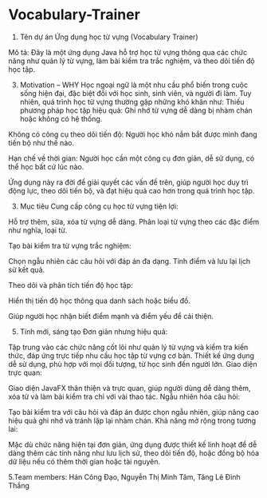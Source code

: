 # Vocabulary-Trainer
1. Tên dự án
Ứng dụng học từ vựng (Vocabulary Trainer)

Mô tả: Đây là một ứng dụng Java hỗ trợ học từ vựng thông qua các chức năng như quản lý từ vựng, làm bài kiểm tra trắc nghiệm, và theo dõi tiến độ học tập.

3. Motivation – WHY
Học ngoại ngữ là một nhu cầu phổ biến trong cuộc sống hiện đại, đặc biệt đối với học sinh, sinh viên, và người đi làm. Tuy nhiên, quá trình học từ vựng thường gặp những khó khăn như:
Thiếu phương pháp học tập hiệu quả: Ghi nhớ từ vựng dễ dàng bị nhàm chán hoặc không có hệ thống.

Không có công cụ theo dõi tiến độ: Người học khó nắm bắt được mình đang tiến bộ như thế nào.

Hạn chế về thời gian: Người học cần một công cụ đơn giản, dễ sử dụng, có thể học bất cứ lúc nào.

Ứng dụng này ra đời để giải quyết các vấn đề trên, giúp người học duy trì động lực, theo dõi tiến bộ, và đạt hiệu quả cao hơn trong quá trình học tập.

3. Mục tiêu
Cung cấp công cụ học từ vựng tiện lợi:

Hỗ trợ thêm, sửa, xóa từ vựng dễ dàng.
Phân loại từ vựng theo các đặc điểm như nghĩa, loại từ.

Tạo bài kiểm tra từ vựng trắc nghiệm:

Chọn ngẫu nhiên các câu hỏi với đáp án đa dạng.
Tính điểm và lưu lại lịch sử kết quả.

Theo dõi và phân tích tiến độ học tập:

Hiển thị tiến độ học thông qua danh sách hoặc biểu đồ.

Giúp người học nhận biết điểm mạnh và điểm yếu để cải thiện.

5. Tính mới, sáng tạo
Đơn giản nhưng hiệu quả:

Tập trung vào các chức năng cốt lõi như quản lý từ vựng và kiểm tra kiến thức, đáp ứng trực tiếp nhu cầu học tập từ vựng cơ bản.
Thiết kế ứng dụng dễ sử dụng, phù hợp với mọi đối tượng, từ học sinh đến người lớn.
Giao diện trực quan:

Giao diện JavaFX thân thiện và trực quan, giúp người dùng dễ dàng thêm, xóa từ và làm bài kiểm tra chỉ với vài thao tác.
Ngẫu nhiên hóa câu hỏi:

Tạo bài kiểm tra với câu hỏi và đáp án được chọn ngẫu nhiên, giúp nâng cao hiệu quả ghi nhớ và tránh lặp lại nhàm chán.
Khả năng mở rộng trong tương lai:

Mặc dù chức năng hiện tại đơn giản, ứng dụng được thiết kế linh hoạt để dễ dàng thêm các tính năng như lưu lịch sử, theo dõi tiến độ, hoặc đồng bộ hóa dữ liệu nếu có thêm thời gian hoặc tài nguyên.

5.Team members:
Hán Công Đạo, Nguyễn Thị Minh Tâm, Tăng Lê Đình Thắng
